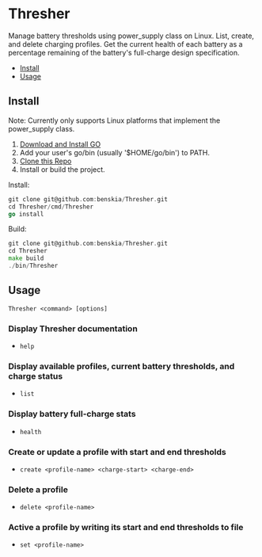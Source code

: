 # Thresher

Manage battery thresholds using power_supply class on Linux. List, create, and
delete charging profiles. Get the current health of each battery as a
percentage remaining of the battery's full-charge design specification.

* [Install](#install)
* [Usage](#usage)

## Install

Note: Currently only supports Linux platforms that implement the power_supply class.

1. [Download and Install GO](https://go.dev/doc/install)
2. Add your user's go/bin (usually '$HOME/go/bin') to PATH.
3. [Clone this Repo](git@github.com:benskia/Thresher.git)
4. Install or build the project.

Install:

``` go
git clone git@github.com:benskia/Thresher.git
cd Thresher/cmd/Thresher
go install
```

Build:

``` go
git clone git@github.com:benskia/Thresher.git
cd Thresher
make build
./bin/Thresher
```

## Usage

`Thresher <command> [options]`

### Display Thresher documentation

* `help`

### Display available profiles, current battery thresholds, and charge status

* `list`

### Display battery full-charge stats

* `health`

### Create or update a profile with start and end thresholds

* `create <profile-name> <charge-start> <charge-end>`

### Delete a profile

* `delete <profile-name>`

### Active a profile by writing its start and end thresholds to file

* `set <profile-name>`
